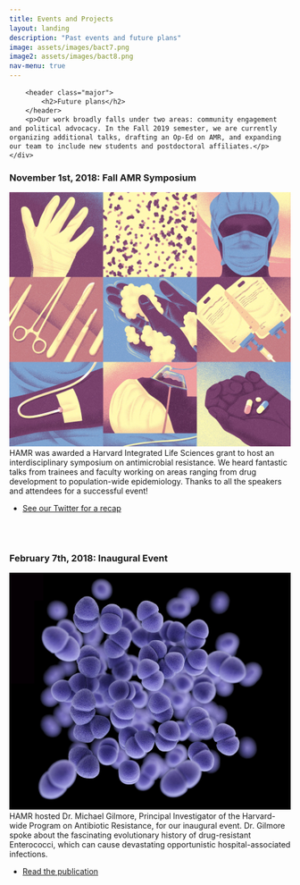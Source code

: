 ```yaml
---
title: Events and Projects
layout: landing
description: "Past events and future plans"
image: assets/images/bact7.png
image2: assets/images/bact8.png
nav-menu: true
---
```


<!-- Main -->
<div id="main">

<!-- One -->
<section id="one">
	<div class="inner">
	
		<header class="major">
			<h2>Future plans</h2>
		</header>
		<p>Our work broadly falls under two areas: community engagement and political advocacy. In the Fall 2019 semester, we are currently organizing additional talks, drafting an Op-Ed on AMR, and expanding our team to include new students and postdoctoral affiliates.</p>
	</div>
</section>



<div class="inner">
	<h3>November 1st, 2018: Fall AMR Symposium</h3>
		<p>
			<span class="image left"><img src="assets/images/bact6.jpg" alt="" /></span>
			HAMR was awarded a Harvard Integrated Life Sciences grant to host an interdisciplinary symposium 
			on antimicrobial resistance. We heard fantastic talks from trainees and faculty working on areas 
			ranging from drug development to population-wide epidemiology. Thanks to all the speakers and attendees 
			for a successful event!
		</p>
		<ul class="actions">
					<li><a href="https://www.twitter.com/harvardAMR" target="_blank" class="button">See our Twitter for a recap</a></li>
		</ul>
		<p>
		  <br>
		  <br>
		</p>
</div>


<div class="inner">
	<h3>February 7th, 2018: Inaugural Event</h3>
		<p>
			<span class="image right"><img src="assets/images/vanco.jpg" alt="" /></span>
			HAMR hosted Dr. Michael Gilmore, Principal Investigator of the Harvard-wide Program 
			on Antibiotic Resistance, for our inaugural event. Dr. Gilmore spoke about the fascinating 
			evolutionary history of drug-resistant Enterococci, which can cause devastating opportunistic 
			hospital-associated infections.
		</p>
			<ul class="actions">
				<li><a href="https://www.ncbi.nlm.nih.gov/pubmed/28502769" target="_blank" class="button">Read the publication</a></li>
			</ul>
		<p>
		  <br>
		  <br>
		</p>
</div>

</div>
